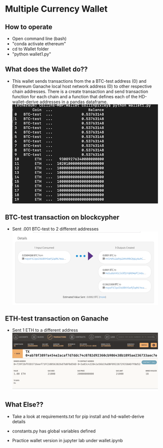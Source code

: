 # Multiple Currency Wallet

## How to operate
* Open command line (bash)
* "conda activate ethereum"
* cd to Wallet folder
* "python wallet1.py"

## What does the Wallet do??
* This wallet sends transactions from the a BTC-test address (0) and Ethereum Ganache local host network address (0) to other respective chain addresses. There is a create transaction and send transaction function for each chain and a function that defines each of the HD-wallet-derive addresses in a pandas dataframe. 
![df.png](df.png)
## BTC-test transaction on blockcypher
* Sent .001 BTC-test to 2 different addresses
![BTC-test.png](BTC-test.png)
## ETH-test transaction on Ganache
* Sent 1 ETH to a different address
![ETH.png](ETH.png)

## What Else??
* Take a look at requirements.txt for pip install and hd-wallet-derive details

* constants.py has global variables defined

* Practice wallet version in jupyter lab under wallet.ipynb
